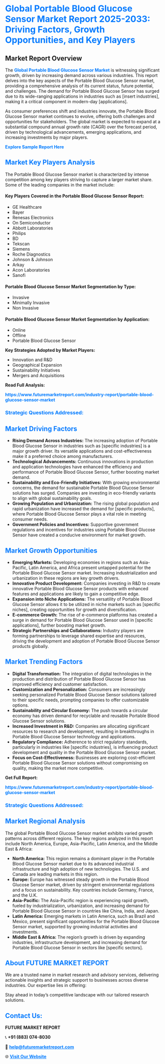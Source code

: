 <h1 style="color: #007BFF;">Global Portable Blood Glucose Sensor Market Report 2025-2033: Driving Factors, Growth Opportunities, and Key Players</h1>

<section id="overview">
<h2>Market Report Overview</h2>
<p>The <a href="https://www.futuremarketreport.com/industry-report/portable-blood-glucose-sensor-market" style="color: #007BFF; text-decoration: none;"><strong>Global Portable Blood Glucose Sensor Market</strong></a> is witnessing significant growth, driven by increasing demand across various industries. This report delves into the key aspects of the Portable Blood Glucose Sensor market, providing a comprehensive analysis of its current status, future potential, and challenges. The demand for Portable Blood Glucose Sensor has surged due to its wide-ranging applications in industries such as [insert industries], making it a critical component in modern-day [applications].</p>
<p>As consumer preferences shift and industries innovate, the Portable Blood Glucose Sensor market continues to evolve, offering both challenges and opportunities for stakeholders. The global market is expected to expand at a substantial compound annual growth rate (CAGR) over the forecast period, driven by technological advancements, emerging applications, and increasing investments by major players.</p>
</section>

<section id="overview">
<p><a href="https://www.futuremarketreport.com/request-sample/reportId=125305" style="color: #007BFF; text-decoration: none;"><strong>Explore Sample Report Here</strong></a></p>
</section>

<section id="key-players">
<h2 style="color: #007BFF;">Market Key Players Analysis</h2>
<p>The Portable Blood Glucose Sensor market is characterized by intense competition among key players striving to capture a larger market share. Some of the leading companies in the market include:</p>
<h4>Key Players Covered in the Portable Blood Glucose Sensor Report:</h4>
<ul><li>GE Healthcare</li><li>Bayer</li><li>Renesas Electronics</li><li>On Semiconductor</li><li>Abbott Laboratories</li><li>Philips</li><li>BD</li><li>Tekscan</li><li>Siemens</li><li>Roche Diagnostics</li><li>Johnson &amp; Johnson</li><li>Arkay</li><li>Acon Laboratories</li><li>Sanofi</li></ul>
<h4>Portable Blood Glucose Sensor Market Segmentation by Type:</h4>
<ul><li>Invasive</li><li>Minimally Invasive</li><li>Non Invasive</li></ul>

<h4>Portable Blood Glucose Sensor Market Segmentation by Application:</h4>
<ul><li>Online</li><li>Offline</li><li>Portable Blood Glucose Sensor</li></ul>
<p><strong>Key Strategies Adopted by Market Players:</strong></p>
<ul>
<li>Innovation and R&D</li>
<li>Geographical Expansion</li>
<li>Sustainability Initiatives</li>
<li>Mergers and Acquisitions</li>
</ul>
</section>

<section>
<p><strong>Read Full Analysis: </strong></p><a href="https://www.futuremarketreport.com/industry-report/portable-blood-glucose-sensor-market" style="color: #007BFF; text-decoration: none;"><strong>https://www.futuremarketreport.com/industry-report/portable-blood-glucose-sensor-market</strong></a>
<h3 style="color: #007BFF;">Strategic Questions Addressed:</h3>
</section>

<section id="driving-factors">
<h2 style="color: #007BFF;">Market Driving Factors</h2>
<ul>
<li><strong>Rising Demand Across Industries:</strong> The increasing adoption of Portable Blood Glucose Sensor in industries such as [specific industries] is a major growth driver. Its versatile applications and cost-effectiveness make it a preferred choice among manufacturers.</li>
<li><strong>Technological Advancements:</strong> Continuous innovations in production and application technologies have enhanced the efficiency and performance of Portable Blood Glucose Sensor, further boosting market demand.</li>
<li><strong>Sustainability and Eco-Friendly Initiatives:</strong> With growing environmental concerns, the demand for sustainable Portable Blood Glucose Sensor solutions has surged. Companies are investing in eco-friendly variants to align with global sustainability goals.</li>
<li><strong>Growing Population and Urbanization:</strong> The rising global population and rapid urbanization have increased the demand for [specific products], where Portable Blood Glucose Sensor plays a vital role in meeting consumer needs.</li>
<li><strong>Government Policies and Incentives:</strong> Supportive government regulations and incentives for industries using Portable Blood Glucose Sensor have created a conducive environment for market growth.</li>
</ul>
</section>

<section id="growth-opportunities">
<h2 style="color: #007BFF;">Market Growth Opportunities</h2>
<ul>
<li><strong>Emerging Markets:</strong> Developing economies in regions such as Asia-Pacific, Latin America, and Africa present untapped potential for the Portable Blood Glucose Sensor market. Increasing industrialization and urbanization in these regions are key growth drivers.</li>
<li><strong>Innovative Product Development:</strong> Companies investing in R&D to create innovative Portable Blood Glucose Sensor products with enhanced features and applications are likely to gain a competitive edge.</li>
<li><strong>Expansion into Niche Applications:</strong> The versatility of Portable Blood Glucose Sensor allows it to be utilized in niche markets such as [specific niches], creating opportunities for growth and diversification.</li>
<li><strong>E-commerce Growth:</strong> The rise of e-commerce platforms has created a surge in demand for Portable Blood Glucose Sensor used in [specific applications], further boosting market growth.</li>
<li><strong>Strategic Partnerships and Collaborations:</strong> Industry players are forming partnerships to leverage shared expertise and resources, driving the development and adoption of Portable Blood Glucose Sensor products globally.</li>
</ul>
</section>

<section id="trending-factors">
<h2 style="color: #007BFF;">Market Trending Factors</h2>
<ul>
<li><strong>Digital Transformation:</strong> The integration of digital technologies in the production and distribution of Portable Blood Glucose Sensor has improved efficiency and customer satisfaction.</li>
<li><strong>Customization and Personalization:</strong> Consumers are increasingly seeking personalized Portable Blood Glucose Sensor solutions tailored to their specific needs, prompting companies to offer customizable options.</li>
<li><strong>Sustainability and Circular Economy:</strong> The push towards a circular economy has driven demand for recyclable and reusable Portable Blood Glucose Sensor solutions.</li>
<li><strong>Increased Investment in R&D:</strong> Companies are allocating significant resources to research and development, resulting in breakthroughs in Portable Blood Glucose Sensor technology and applications.</li>
<li><strong>Regulatory Compliance:</strong> Adherence to strict regulatory standards, particularly in industries like [specific industries], is influencing product development and quality in the Portable Blood Glucose Sensor market.</li>
<li><strong>Focus on Cost-Effectiveness:</strong> Businesses are exploring cost-efficient Portable Blood Glucose Sensor solutions without compromising on quality, making the market more competitive.</li>
</ul>
</section>

<section>
<p><strong>Get Full Report: </strong></p><a href="https://www.futuremarketreport.com/industry-report/portable-blood-glucose-sensor-market" style="color: #007BFF; text-decoration: none;"><strong>https://www.futuremarketreport.com/industry-report/portable-blood-glucose-sensor-market</strong></a>
<h3 style="color: #007BFF;">Strategic Questions Addressed:</h3>
</section>


<section id="regional-analysis">
<h2 style="color: #007BFF;">Market Regional Analysis</h2>
<p>The global Portable Blood Glucose Sensor market exhibits varied growth patterns across different regions. The key regions analyzed in this report include North America, Europe, Asia-Pacific, Latin America, and the Middle East & Africa:</p>
<ul>
<li><strong>North America:</strong> This region remains a dominant player in the Portable Blood Glucose Sensor market due to its advanced industrial infrastructure and high adoption of new technologies. The U.S. and Canada are leading markets in this region.</li>
<li><strong>Europe:</strong> Europe has witnessed steady growth in the Portable Blood Glucose Sensor market, driven by stringent environmental regulations and a focus on sustainability. Key countries include Germany, France, and the U.K.</li>
<li><strong>Asia-Pacific:</strong> The Asia-Pacific region is experiencing rapid growth, fueled by industrialization, urbanization, and increasing demand for Portable Blood Glucose Sensor in countries like China, India, and Japan.</li>
<li><strong>Latin America:</strong> Emerging markets in Latin America, such as Brazil and Mexico, present significant opportunities for the Portable Blood Glucose Sensor market, supported by growing industrial activities and investments.</li>
<li><strong>Middle East & Africa:</strong> The region’s growth is driven by expanding industries, infrastructure development, and increasing demand for Portable Blood Glucose Sensor in sectors like [specific sectors].</li>
</ul>
</section>

<footer>
<h2 style="color: #007BFF;">About FUTURE MARKET REPORT</h2>
<p>We are a trusted name in market research and advisory services, delivering actionable insights and strategic support to businesses across diverse industries. Our expertise lies in offering:</p>

<p>Stay ahead in today’s competitive landscape with our tailored research solutions.</p>

<h2 style="color: #007BFF;">Contact Us:</h2>
<p><strong>FUTURE MARKET REPORT</strong></p>
<p>📞 <strong>+91 (883) 074-8030</strong></p>
<p>📧 <strong><a href="mailto:help@futuremarketreport.com" style="color: #007BFF;">help@futuremarketreport.com</a></strong></p>
<p>🌐 <strong><a href="https://www.futuremarketreport.com/" style="color: #007BFF;">Visit Our Website</a></strong></p>
</footer>